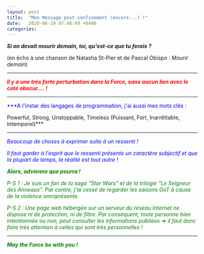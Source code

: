 ```yaml
---
layout: post
title:  "Mon Message post-confinement (encore...) !"
date:   2020-06-29 07:40:49 +0400
categories: 
---
```

<!---

--->



***Si on devait mourir demain, toi, qu'est-ce que tu ferais ?***

(en écho à une chanson de Natasha St-Pier et de Pascal Obispo : *Mourir demain*)  

   

------
<span style="color: red">***Il y a une très forte perturbation dans la Force, sans aucun lien avec le coté obscur.... !***</span>


-----


<span style="color: blue">***A l'instar des langages de programmation, j'ai aussi mes mots clés :

Powerful, Strong, Unstoppable, Timeless (Puissant, Fort, Inarrêttable, Intemporel)***</span>

-----

<span style="color: blue">*Beaucoup de choses à exprimer suite à un ressenti !* </span>

<span style="color: blue">*Il faut garder à l'esprit que le ressenti présente un caractère subjectif et que la plupart de temps, la réalité est tout autre !*</span>

<span style="color: green">***Alors, advienne que pourra !***</span>

<span style="color: green">*P-S 1 : Je suis un fan de la saga "Star Wars" et de la trilogie "Le Seigneur des Anneaux". Par contre, j'ai cessé de regarder les saisons GoT à cause de la violence omniprésente.*</span>

<span style="color: green">*P-S 2 : Une page web hébergée sur un serveur du réseau Internet ne dispose ni de protection, ni de filtre. Par conséquent, toute personne bien intentionnée ou non, peut consulter les informations publiées => il faut donc faire très attention à celles qui sont très personnelles !*</span>

-----
<span style="color: green">***May the Force be with you !***</span>


